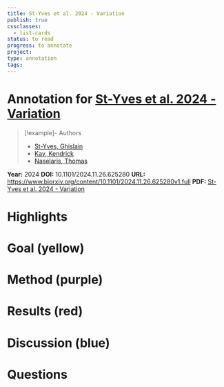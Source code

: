 ```yaml
---
title: St-Yves et al. 2024 - Variation
publish: true
cssclasses:
  - list-cards
status: to read
progress: to annotate
project:
type: annotation
tags:
---
```

# Annotation for [St-Yves et al. 2024 - Variation](Papers/References/St-Yves%20et%20al.%202024%20-%20Variation)

> [!example]- Authors
> - [St-Yves, Ghislain](Papers/People/St-Yves%20Ghislain)
> - [Kay, Kendrick](Papers/People/Kay%20Kendrick)
> - [Naselaris, Thomas](Papers/People/Naselaris%20Thomas)

**Year:** 2024
**DOI:** 10.1101/2024.11.26.625280
**URL:** https://www.biorxiv.org/content/10.1101/2024.11.26.625280v1.full
**PDF:** [St-Yves et al. 2024 - Variation](Papers/PDFs/St-Yves%20et%20al.%202024%20-%20Variation%20in%20the%20geometry%20of%20concept%20manifolds%20across%20human%20visual%20cortex.pdf)

# Highlights


# Goal (yellow)


# Method (purple)


# Results (red)


# Discussion (blue)


# Questions

